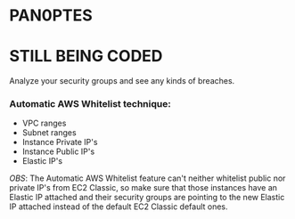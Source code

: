 # PAN0PTES
# STILL BEING CODED
Analyze your security groups and see any kinds of breaches.

### Automatic AWS Whitelist technique:
- VPC ranges
- Subnet ranges
- Instance Private IP's
- Instance Public IP's
- Elastic IP's

*OBS*: The Automatic AWS Whitelist feature can't neither whitelist public nor private IP's from EC2 Classic, so make sure that those instances have an Elastic IP attached and their security groups are pointing to the new Elastic IP attached instead of the default EC2 Classic default ones.
